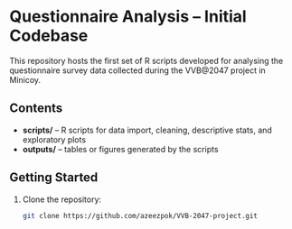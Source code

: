 # Questionnaire Analysis – Initial Codebase

This repository hosts the first set of R scripts developed for analysing the questionnaire survey data collected during the VVB@2047 project in Minicoy.

## Contents
- **scripts/** – R scripts for data import, cleaning, descriptive stats, and exploratory plots
- **outputs/** – tables or figures generated by the scripts

## Getting Started
1. Clone the repository:
   ```bash
   git clone https://github.com/azeezpok/VVB-2047-project.git
